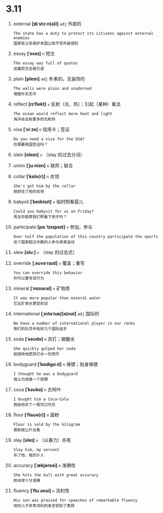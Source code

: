# 3.11











1. external **[ɪkˈstɜːn(ə)l]** `adj` 外部的
    ```
    The state has a duty to protect its citizens against external enemies
    国家有义务保护本国公民不受外敌侵犯
    ```

2. essay **[ˈeseɪ]** `n` 短文
    ```
    The essay was full of quotes
    这篇短文全是引语
    ```

3. plain **[pleɪn]** `adj` 朴素的，无装饰的
    ```
    The walls were plain and unadorned
    墙壁朴实无华
    ```

4. reflect **[rɪˈflekt]** `v` 反射（光、热）；引起（某种）看法
    ```
    The ocean would reflect more heat and light
    海洋会反射更多的光和热
    ```

5. visa **[ˈviːzə]** `n` 信用卡；签证
    ```
    Do you need a visa for the USA?
    你需要美国签证吗？
    ```

6. slain **[sleɪn]** `v` （slay 的过去分词）

7. union **[ˈjuːniən]** `n` 联邦；联合

8. collar **[ˈkɒlə(r)]** `n` 衣领
    ```
    She's got him by the collar
    她抓住了他的衣领
    ```

9. babysit **[ˈbeɪbisɪt]** `v` 临时照看婴儿
    ```
    Could you babysit for us on Friday?
    周五你能帮我们照看下孩子吗？
    ```

10. participate **[pɑːˈtɪsɪpeɪt]** `v` 参加，参与
    ```
    Over half the population of this country participate the sports
    这个国家超过半数的人参与体育运动
    ```

11. slew **[sluː]** `v` （slay 的过去式）

12. override **[ˌəʊvəˈraɪd]** `v` 覆盖；重写
    ```
    You can override this behavior
    你可以重写该行为
    ```

13. mineral **[ˈmɪnərəl]** `n` 矿物质
    ```
    It was more popular than mineral water
    它比矿泉水更受欢迎
    ```

14. international **[ˌɪntəˈnæʃ(ə)nəl]** `adj` 国际的
    ```
    We have a number of international player in our ranks
    我们的队员中有好几个国际选手
    ```

15. soda **[ˈsəʊdə]** `n` 苏打；碳酸水
    ```
    She quickly gulped her soda
    她很快地把苏打水一饮而尽
    ```

16. bodyguard **[ˈbɒdiɡɑːd]** `n` 保镖；贴身保镖
    ```
    I thought he was a bodyguard
    我认为他是一个保镖
    ```

17. coca **[ˈkəʊkə]** `n` 古柯叶
    ```
    I bought him a Coca-Cola
    我给他买了一瓶可口可乐
    ```

18. flour **[ˈflaʊə(r)]** `n` 面粉
    ```
    Flour is sold by the kilogram
    面粉按公斤出售
    ```

19. slay **[sleɪ]** `v` （以暴力）杀死
    ```
    Slay him, my servant
    杀了他，我的仆人
    ```

20. accuracy **[ˈækjərəsi]** `n` 准确性
    ```
    She hits the ball with great accuracy
    她击球十分准确
    ```

21. fluency **[ˈfluːənsi]** `n` 流利性
    ```
    His son was praised for speeches of remarkable fluency
    他的儿子非常流利的发言受到了表扬
    ```
